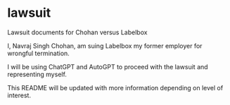 # lawsuit
Lawsuit documents for Chohan versus Labelbox

I, Navraj Singh Chohan, am suing Labelbox my former employer for wrongful termination. 

I will be using ChatGPT and AutoGPT to proceed with the lawsuit and representing myself.

This README will be updated with more information depending on level of interest.
